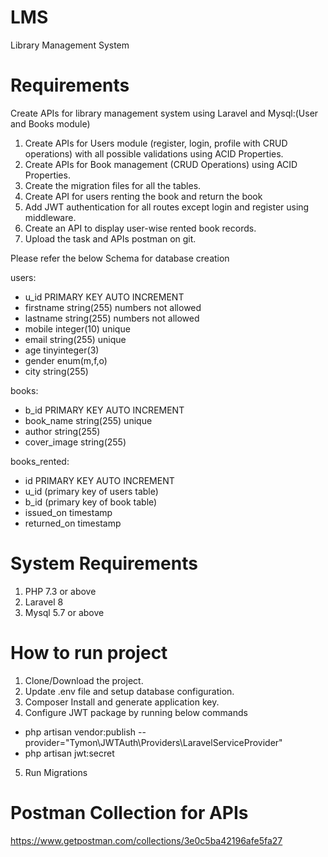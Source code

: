 # LMS
Library Management System

# Requirements
Create APIs for library management system using Laravel and Mysql:(User and Books module)

1. Create APIs for Users module (register, login, profile with CRUD operations) with all possible validations using ACID Properties.
2. Create APIs for Book management (CRUD Operations) using ACID Properties.
3. Create the migration files for all the tables.
4. Create API for users renting the book and return the book
5. Add JWT authentication for all routes except login and register using middleware.
6. Create an API to display user-wise rented book records.
7. Upload the task and APIs postman on git.

Please refer the below Schema for database creation

users:
- u_id PRIMARY KEY AUTO INCREMENT
- firstname string(255) numbers not allowed
- lastname string(255) numbers not allowed
- mobile integer(10) unique
- email string(255) unique
- age tinyinteger(3)
- gender enum(m,f,o)
- city string(255)

books:
- b_id PRIMARY KEY AUTO INCREMENT
- book_name string(255) unique
- author string(255)
- cover_image string(255)

books_rented:
- id PRIMARY KEY AUTO INCREMENT
- u_id (primary key of users table)
- b_id (primary key of book table)
- issued_on timestamp
- returned_on timestamp

# System Requirements
1. PHP 7.3 or above
2. Laravel 8
3. Mysql 5.7 or above

# How to run project
1. Clone/Download the project.
2. Update .env file and setup database configuration.
3. Composer Install and generate application key.
4. Configure JWT package by running below commands
- php artisan vendor:publish --provider="Tymon\JWTAuth\Providers\LaravelServiceProvider"
- php artisan jwt:secret
5. Run Migrations

# Postman Collection for APIs
https://www.getpostman.com/collections/3e0c5ba42196afe5fa27

